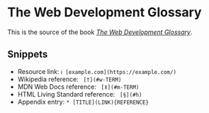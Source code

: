 # The Web Development Glossary

This is the source of the book [_The Web Development Glossary_](https://meiert.com/en/blog/the-web-development-glossary/).

## Snippets

* Resource link: `ℹ︎ [example.com](https://example.com/)`
* Wikipedia reference: ` [†](#w-TERM)`
* MDN Web Docs reference: ` [‡](#m-TERM)`
* HTML Living Standard reference: ` [§](#h)`
* Appendix entry: `* [TITLE](LINK){REFERENCE}`